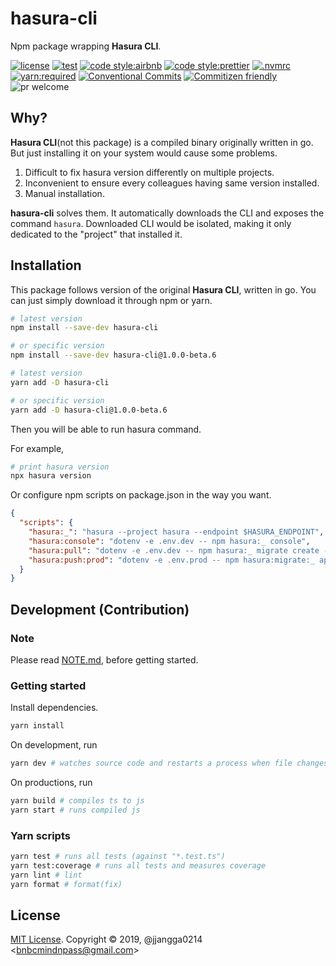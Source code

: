 # hasura-cli

Npm package wrapping **Hasura CLI**.

[![license](https://img.shields.io/badge/license-MIT-ff4081.svg?style=flat-square&labelColor=black)](./LICENSE)
[![test](https://img.shields.io/badge/test-jest-7c4dff.svg?style=flat-square&labelColor=black)](./jest.config.js)
[![code style:airbnb](https://img.shields.io/badge/code_style-airbnb-448aff.svg?style=flat-square&labelColor=black)](https://github.com/airbnb/javascript)
[![code style:prettier](https://img.shields.io/badge/code_style-prettier-18ffff.svg?style=flat-square&labelColor=black)](https://prettier.io/)
[![.nvmrc](https://img.shields.io/badge/.nvmrc-10-00e676.svg?style=flat-square&labelColor=black)](./.nvmrc)
[![yarn:required](https://img.shields.io/badge/yarn-required-aeea00.svg?style=flat-square&labelColor=black)](https://yarnpkg.com/en/)
[![Conventional Commits](https://img.shields.io/badge/Conventional%20Commits-1.0.0-ffab00.svg?style=flat-square&labelColor=black)](https://conventionalcommits.org)
[![Commitizen friendly](https://img.shields.io/badge/Commitizen-cz_conventional_changelog-dd2c00.svg?style=flat-square&labelColor=black)](http://commitizen.github.io/cz-cli/)
![pr welcome](https://img.shields.io/badge/PRs-welcome-09FF33.svg?style=flat-square&labelColor=black)

## Why?

**Hasura CLI**(not this package) is a compiled binary originally written in go. But just installing it on your system would cause some problems.

1. Difficult to fix hasura version differently on multiple projects.
2. Inconvenient to ensure every colleagues having same version installed.
3. Manual installation.

**hasura-cli** solves them. It automatically downloads the CLI and exposes the command `hasura`. Downloaded CLI would be isolated, making it only dedicated to the "project" that installed it.

## Installation

This package follows version of the original **Hasura CLI**, written in go. You can just simply download it through npm or yarn.

```bash
# latest version
npm install --save-dev hasura-cli

# or specific version
npm install --save-dev hasura-cli@1.0.0-beta.6
```

```bash
# latest version
yarn add -D hasura-cli

# or specific version
yarn add -D hasura-cli@1.0.0-beta.6
```

Then you will be able to run hasura command.

For example,

```bash
# print hasura version
npx hasura version
```

Or configure npm scripts on package.json in the way you want.

```json
{
  "scripts": {
    "hasura:_": "hasura --project hasura --endpoint $HASURA_ENDPOINT",
    "hasura:console": "dotenv -e .env.dev -- npm hasura:_ console",
    "hasura:pull": "dotenv -e .env.dev -- npm hasura:_ migrate create --from-server",
    "hasura:push:prod": "dotenv -e .env.prod -- npm hasura:migrate:_ apply"
  }
}
```

## Development (Contribution)

### Note

Please read [NOTE.md](./docs/NOTE.md), before getting started.

### Getting started

Install dependencies.

```bash
yarn install
```

On development, run

```bash
yarn dev # watches source code and restarts a process when file changes.
```

On productions, run

```bash
yarn build # compiles ts to js
yarn start # runs compiled js
```

### Yarn scripts

```bash
yarn test # runs all tests (against "*.test.ts")
yarn test:coverage # runs all tests and measures coverage
yarn lint # lint
yarn format # format(fix)
```

## License

[MIT License](license). Copyright &copy; 2019, @jjangga0214 <[bnbcmindnpass@gmail.com](mailto:bnbcmindnpass@gmail.com)>
